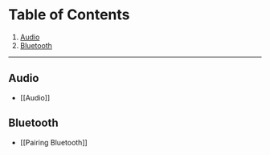 
# Table of Contents

1. [Audio](#audio)
2. [Bluetooth](#bluetooth)


---

## Audio
- [[Audio]]

## Bluetooth
- [[Pairing Bluetooth]]
